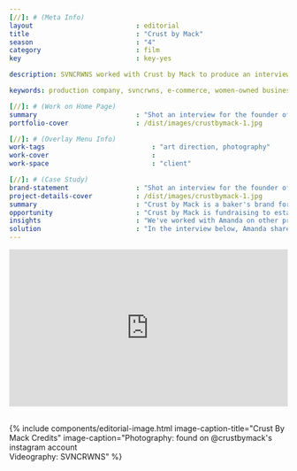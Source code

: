 ```yaml
---
[//]: # (Meta Info)
layout                          : editorial
title 					        : "Crust by Mack"
season				            : "4"
category						: film
key 							: key-yes

description: SVNCRWNS worked with Crust by Mack to produce an interview to launch her campaign for raising funds to open their bakery.

keywords: production company, svncrwns, e-commerce, women-owned businesses, creative team, consulting, business operations, launch my brand, manage my brand, photography, videography, special projects

[//]: # (Work on Home Page)
summary                         : "Shot an interview for the founder of Crust by Mack to share new goals for the brand"
portfolio-cover					: /dist/images/crustbymack-1.jpg

[//]: # (Overlay Menu Info)
work-tags 							: "art direction, photography"
work-cover							:
work-space 							: "client"

[//]: # (Case Study)
brand-statement 				: "Shot an interview for the founder of Crust by Mack to share new goals for the brand"
project-details-cover 			: /dist/images/crustbymack-1.jpg
summary							: "Crust by Mack is a baker's brand for homemade sweet and savory hand pies by chef + baker, Amanda Mack. The brand has been very present in the local marketplaces for Baltimore's chefs and restaurant space. Established in 2015, Crust by Mack has received many accolades for its unique recipes and combination of flavors. We're excited for what the brand has in store for this upcoming year."
opportunity                     : "Crust by Mack is fundraising to establish and design a bakery space. In efforts to share the history and concept, we saw an opportunity to tell Amanda's story."
insights 						: "We've worked with Amanda on other projects that have been amazing. After learning about Crust by Mack and what Amanda's plans are for setting up and creating a beautiful space filled with art programming and savory treats for the community, we were ready to offer support with creating some branded content to promote the effort."
solution 						: "In the interview below, Amanda shares some of her recipes, inspiration and reasons for wanting to establish space in her community as a baker. She shares her story, her family and her past experience running successful ventures. The people love transparency and presence, Amanda gives both. Watch below."
---
```


<div style="padding:56.25% 0 0 0;position:relative;"><iframe src="https://player.vimeo.com/video/298410448?portrait=0" style="position:absolute;top:0;left:0;width:100%;height:100%;" frameborder="0" webkitallowfullscreen mozallowfullscreen allowfullscreen></iframe></div><script src="https://player.vimeo.com/api/player.js"></script>

<br/>

{% include components/editorial-image.html image-caption-title="Crust By Mack Credits" image-caption="Photography: found on @crustbymack's instagram account <br/> Videography: SVNCRWNS" %}
